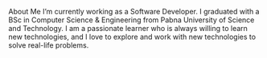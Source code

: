About Me
I’m currently working as a Software Developer. I graduated with a BSc in Computer Science & Engineering from Pabna University of Science and Technology. I am a passionate learner who is always willing to learn new technologies, and I love to explore and work with new technologies to solve real-life problems.
